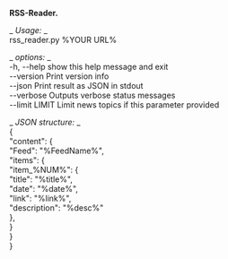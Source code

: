 **RSS-Reader.**
  
_ _Usage:_ _  
rss_reader.py %YOUR URL%
  
_ _options:_ _  
  -h, --help     show this help message and exit  
  --version      Print version info  
  --json         Print result as JSON in stdout  
  --verbose      Outputs verbose status messages  
  --limit LIMIT  Limit news topics if this parameter provided  
  
_ _JSON structure:_ _  
{  
    "content": {  
        "Feed": "%FeedName%",  
        "items": {  
            "item_%NUM%": {  
                "title": "%title%",  
                "date": "%date%",  
                "link": "%link%",  
                "description": "%desc%"  
            },  
        }  
    }  
}  

